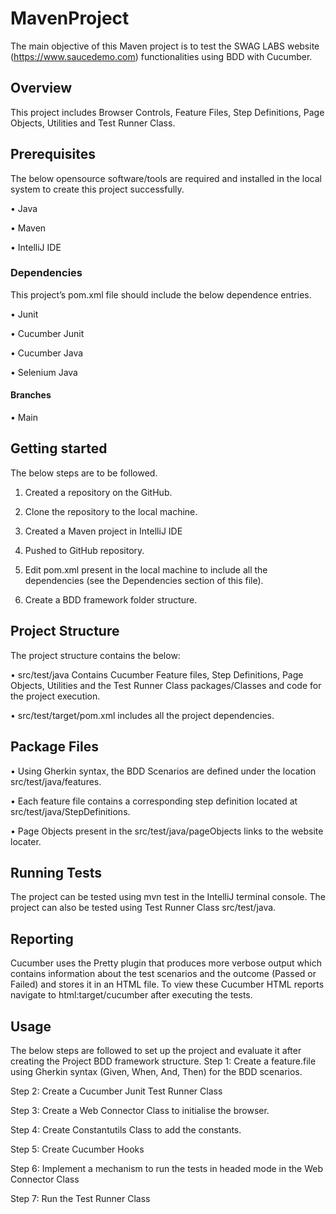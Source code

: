 # MavenProject
The main objective of this Maven project is to test the SWAG LABS website (https://www.saucedemo.com) functionalities using BDD with Cucumber. 
## Overview
This project includes Browser Controls, Feature Files, Step Definitions, Page Objects, Utilities and Test Runner Class.
## Prerequisites
The below opensource software/tools are required and installed in the local system to create this project successfully.

•	Java

•	Maven

•	IntelliJ IDE

### Dependencies
This project’s pom.xml file should include the below dependence entries.

•	Junit

•	Cucumber Junit

•	Cucumber Java

•	Selenium Java

#### Branches

•	Main

## Getting started
The below steps are to be followed. 

1.	Created a repository on the GitHub.

2.	Clone the repository to the local machine.

3.	Created a Maven project in IntelliJ IDE

4.	Pushed to GitHub repository.

5.	Edit pom.xml present in the local machine to include all the dependencies (see the Dependencies section of this file). 

6.	Create a BDD framework folder structure.

## Project Structure
The project structure contains the below:

•	src/test/java 
Contains Cucumber Feature files, Step Definitions, Page Objects, Utilities and the Test Runner Class packages/Classes and code for the project execution.

•	src/test/target/pom.xml 
includes all the project dependencies.

## Package Files
•	Using Gherkin syntax, the BDD Scenarios are defined under the location src/test/java/features. 

•	Each feature file contains a corresponding step definition located at src/test/java/StepDefinitions. 

•	Page Objects present in the src/test/java/pageObjects links to the website locater.

## Running Tests
The project can be tested using mvn test in the IntelliJ terminal console. The project can also be tested using Test Runner Class src/test/java.
## Reporting
Cucumber uses the Pretty plugin that produces more verbose output which contains information about the test scenarios and the outcome (Passed or Failed) and stores it in an HTML file. To view these Cucumber HTML reports navigate to html:target/cucumber after executing the tests.
## Usage
The below steps are followed to set up the project and evaluate it after creating the Project BDD framework structure.
Step 1: Create a feature.file using Gherkin syntax (Given, When, And, Then) for the BDD scenarios.

Step 2: Create a Cucumber Junit Test Runner Class

Step 3: Create a Web Connector Class to initialise the browser.

Step 4: Create Constantutils Class to add the constants.

Step 5: Create Cucumber Hooks

Step 6: Implement a mechanism to run the tests in headed mode in the Web Connector Class

Step 7: Run the Test Runner Class
